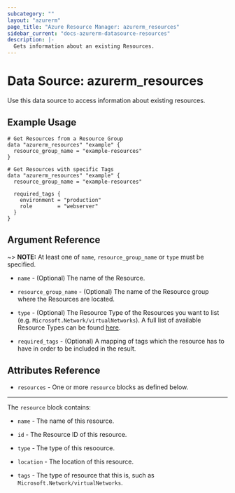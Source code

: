 ```yaml
---
subcategory: ""
layout: "azurerm"
page_title: "Azure Resource Manager: azurerm_resources"
sidebar_current: "docs-azurerm-datasource-resources"
description: |-
  Gets information about an existing Resources.
---
```


# Data Source: azurerm_resources

Use this data source to access information about existing resources.

## Example Usage

```hcl
# Get Resources from a Resource Group
data "azurerm_resources" "example" {
  resource_group_name = "example-resources"
}

# Get Resources with specific Tags
data "azurerm_resources" "example" {
  resource_group_name = "example-resources"

  required_tags {
    environment = "production"
    role        = "webserver"
  }
}
```

## Argument Reference

~> **NOTE:** At least one of `name`, `resource_group_name` or `type` must be specified.

* `name` - (Optional) The name of the Resource.

* `resource_group_name` - (Optional) The name of the Resource group where the Resources are located.

* `type` - (Optional) The Resource Type of the Resources you want to list (e.g. `Microsoft.Network/virtualNetworks`). A full list of available Resource Types can be found [here](https://docs.microsoft.com/en-us/azure/azure-resource-manager/azure-services-resource-providers).

* `required_tags` - (Optional) A mapping of tags which the resource has to have in order to be included in the result.

## Attributes Reference

* `resources` - One or more `resource` blocks as defined below.

---

The `resource` block contains:

* `name` - The name of this resource.

* `id` - The Resource ID of this resource.

* `type` - The type of this resoource.

* `location` - The location of this resource.

* `tags` - The type of resource that this is, such as `Microsoft.Network/virtualNetworks`.
